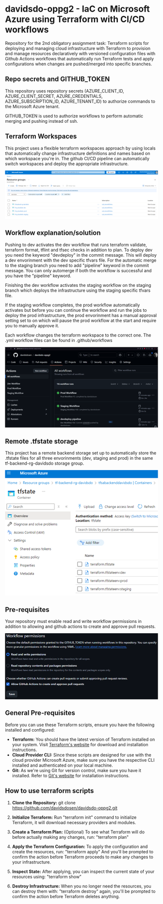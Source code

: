 # davidsdo-oppg2 - IaC on Microsoft Azure using Terraform with CI/CD workflows
Repository for the 2nd obligatory assignment task: 
Terraform scripts for deploying and managing cloud infrastructure with Terraform to provision and manage resources declaratively with versioned configuration files with Github Actions
workflows that automatically run Terraform tests and apply configurations when changes are pushed/merged into specific branches.

## Repo secrets and GITHUB_TOKEN
This repository uses repository secrets (AZURE_CLIENT_ID, AZURE_CLIENT_SECRET, AZURE_CREDENTIALS, AZURE_SUBSCRIPTION_ID, AZURE_TENANT_ID) to authorize commands to the Microsoft Azure tenant. 

GITHUB_TOKEN is used to authorize workflows to perform automatic merging and pushing instead of ssh.

## Terraform Workspaces

This project uses a flexible terraform workspaces approach by using locals that automatically change infrastructure definitions and names based on which workspace you're in. The github CI/CD pipeline can automatically switch workspaces and deploy the appropriate infrastructure.

![screenshot](azuredeployments.png)

## Workflow explanation/solution
Pushing to dev activates the dev workflow that runs terraform validate, terraform format, tflint and tfsec checks in addition to plan. To deploy dev you need the keyword "devdeploy" in the commit message. This will deploy a dev envorinment with the dev specific tfvars file. For the automatic merge to the staging branch you need to add "pipeline" keyword in the commit message. You can only automerge if both the workflow is successful and you have the "pipeline" keyword. 

Finishing the dev workflow activates the staging workflow on the staging branch which deploys the infrastructure using the staging specific tfvars file. 

If the staging workflow completes, the prod workflow automatically activates but before you can continue the workflow and run the jobs to deploy the prod infrastructure, the prod envorinment has a manual approval setting set to on which will pause the prod workflow at the start and require you to manually approve it.

Each workflow changes the terraform workspace to the correct one. The .yml workflow files can be found in .github/workflows

![screenshot](workflows.png)

## Remote .tfstate storage
This project has a remote backend storage set up to automatically store the .tfstate files for all three envorinments (dev, staging and prod) in the same tf-backend-rg-davidsdo storage group.

![screenshot](backend.png)

## Pre-requisites
Your repository must enable read and write workflow permissions in addition to allowing and github actions to create and approve pull requests.

![screenshot](workflowpermissions.png)

## General Pre-requisites
Before you can use these Terraform scripts, ensure you have the following installed and configured:

- **Terraform:** You should have the latest version of Terraform installed on your system. Visit [Terraform's website](https://www.terraform.io/downloads.html) for download and installation instructions.
- **Cloud Provider CLI:** Since these scripts are designed for use with the cloud provider Microsoft Azure, make sure you have the respective CLI installed and authenticated on your local machine.
- **Git:** As we're using Git for version control, make sure you have it installed. Refer to [Git's website](https://git-scm.com/book/en/v2/Getting-Started-Installing-Git) for installation instructions.


## How to use terraform scripts

1. **Clone the Repository:**
git clone https://github.com/davidsdosen/davidsdo-oppg2.git
   
2. **Initialize Terraform:**
Run "terraform init" command to initialize Terraform, it will download necessary providers and modules.

3. **Create a Terraform Plan:** (Optional)
To see what Terraform will do before actually making any changes, run: "terraform plan"

4. **Apply the Terraform Configuration:**
To apply the configuration and create the resources, run: "terraform apply" And you'll be prompted to confirm the action before Terraform proceeds to make any changes to your infrastructure.

5. **Inspect State:**
After applying, you can inspect the current state of your resources using: "terraform show"

6. **Destroy Infrastructure:**
When you no longer need the resources, you can destroy them with: "terraform destroy" again, you'll be prompted to confirm the action before Terraform deletes anything.